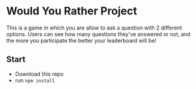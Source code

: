 # Would You Rather Project

This is a game in which you are allow to ask a question with 2 different options. Users can see how many questions they've answered or not, and the more you participate the better your leaderboard will be!

## Start

* Download this repo
* run `npm install`
